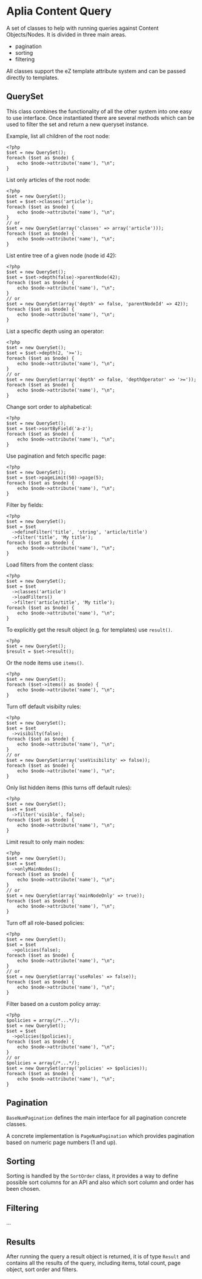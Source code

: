 # Aplia Content Query

A set of classes to help with running queries against Content Objects/Nodes.
It is divided in three main areas.

- pagination
- sorting
- filtering

All classes support the eZ template attribute system and can be passed directly
to templates.

## QuerySet

This class combines the functionality of all the other system into one easy
to use interface. Once instantiated there are several methods which can be
used to filter the set and return a new queryset instance.

Example, list all children of the root node:

```
<?php
$set = new QuerySet();
foreach ($set as $node) {
    echo $node->attribute('name'), "\n";
}
```

List only articles of the root node:

```
<?php
$set = new QuerySet();
$set = $set->classes('article');
foreach ($set as $node) {
    echo $node->attribute('name'), "\n";
}
// or
$set = new QuerySet(array('classes' => array('article')));
foreach ($set as $node) {
    echo $node->attribute('name'), "\n";
}
```

List entire tree of a given node (node id 42):

```
<?php
$set = new QuerySet();
$set = $set->depth(false)->parentNode(42);
foreach ($set as $node) {
    echo $node->attribute('name'), "\n";
}
// or
$set = new QuerySet(array('depth' => false, 'parentNodeId' => 42));
foreach ($set as $node) {
    echo $node->attribute('name'), "\n";
}
```

List a specific depth using an operator:

```
<?php
$set = new QuerySet();
$set = $set->depth(2, '>=');
foreach ($set as $node) {
    echo $node->attribute('name'), "\n";
}
// or
$set = new QuerySet(array('depth' => false, 'depthOperator' => '>='));
foreach ($set as $node) {
    echo $node->attribute('name'), "\n";
}
```

Change sort order to alphabetical:

```
<?php
$set = new QuerySet();
$set = $set->sortByField('a-z');
foreach ($set as $node) {
    echo $node->attribute('name'), "\n";
}
```

Use pagination and fetch specific page:

```
<?php
$set = new QuerySet();
$set = $set->pageLimit(50)->page(5);
foreach ($set as $node) {
    echo $node->attribute('name'), "\n";
}
```

Filter by fields:

```
<?php
$set = new QuerySet();
$set = $set
  ->defineFilter('title', 'string', 'article/title')
  ->filter('title', 'My title');
foreach ($set as $node) {
    echo $node->attribute('name'), "\n";
}
```

Load filters from the content class:

```
<?php
$set = new QuerySet();
$set = $set
  ->classes('article')
  ->loadFilters()
  ->filter('article/title', 'My title');
foreach ($set as $node) {
    echo $node->attribute('name'), "\n";
}
```

To explicitly get the result object (e.g. for templates) use `result()`.

```
<?php
$set = new QuerySet();
$result = $set->result();
```

Or the node items use `items()`.

```
<?php
$set = new QuerySet();
foreach ($set->items() as $node) {
    echo $node->attribute('name'), "\n";
}
```


Turn off default visibilty rules:

```
<?php
$set = new QuerySet();
$set = $set
  ->visibilty(false);
foreach ($set as $node) {
    echo $node->attribute('name'), "\n";
}
// or
$set = new QuerySet(array('useVisibility' => false));
foreach ($set as $node) {
    echo $node->attribute('name'), "\n";
}

```

Only list hidden items (this turns off default rules):

```
<?php
$set = new QuerySet();
$set = $set
  ->filter('visible', false);
foreach ($set as $node) {
    echo $node->attribute('name'), "\n";
}
```

Limit result to only main nodes:

```
<?php
$set = new QuerySet();
$set = $set
  ->onlyMainNodes();
foreach ($set as $node) {
    echo $node->attribute('name'), "\n";
}
// or
$set = new QuerySet(array('mainNodeOnly' => true));
foreach ($set as $node) {
    echo $node->attribute('name'), "\n";
}
```

Turn off all role-based policies:

```
<?php
$set = new QuerySet();
$set = $set
  ->policies(false);
foreach ($set as $node) {
    echo $node->attribute('name'), "\n";
}
// or
$set = new QuerySet(array('useRoles' => false));
foreach ($set as $node) {
    echo $node->attribute('name'), "\n";
}
```

Filter based on a custom policy array:

```
<?php
$policies = array(/*...*/);
$set = new QuerySet();
$set = $set
  ->policies($policies);
foreach ($set as $node) {
    echo $node->attribute('name'), "\n";
}
// or
$policies = array(/*...*/);
$set = new QuerySet(array('policies' => $policies));
foreach ($set as $node) {
    echo $node->attribute('name'), "\n";
}
```


## Pagination

`BaseNumPagination` defines the main interface for all pagination concrete classes.

A concrete implementation is `PageNumPagination` which provides pagination based
on numeric page numbers (1 and up).

## Sorting

Sorting is handled by the `SortOrder` class, it provides a way to define possible
sort columns for an API and also which sort column and order has been chosen.

## Filtering

...

## Results

After running the query a result object is returned, it is of type `Result`
and contains all the results of the query, including items, total count,
page object, sort order and filters.
